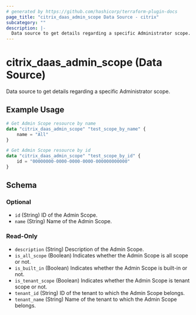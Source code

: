 ```yaml
---
# generated by https://github.com/hashicorp/terraform-plugin-docs
page_title: "citrix_daas_admin_scope Data Source - citrix"
subcategory: ""
description: |-
  Data source to get details regarding a specific Administrator scope.
---
```


# citrix_daas_admin_scope (Data Source)

Data source to get details regarding a specific Administrator scope.

## Example Usage

```terraform
# Get Admin Scope resource by name
data "citrix_daas_admin_scope" "test_scope_by_name" {
    name = "All"
}

# Get Admin Scope resource by id
data "citrix_daas_admin_scope" "test_scope_by_id" {
    id = "00000000-0000-0000-0000-000000000000"
}
```

<!-- schema generated by tfplugindocs -->
## Schema

### Optional

- `id` (String) ID of the Admin Scope.
- `name` (String) Name of the Admin Scope.

### Read-Only

- `description` (String) Description of the Admin Scope.
- `is_all_scope` (Boolean) Indicates whether the Admin Scope is all scope or not.
- `is_built_in` (Boolean) Indicates whether the Admin Scope is built-in or not.
- `is_tenant_scope` (Boolean) Indicates whether the Admin Scope is tenant scope or not.
- `tenant_id` (String) ID of the tenant to which the Admin Scope belongs.
- `tenant_name` (String) Name of the tenant to which the Admin Scope belongs.


